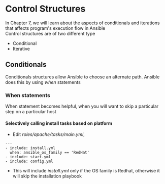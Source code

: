 # Control Structures
In Chapter 7, we will learn about the aspects of conditionals and iterations that affects program's execution flow in Ansible  
Control structures are of two different type  
* Conditional  
* Iterative  
## Conditionals  
Conditionals structures allow Ansible to choose an alternate path. Ansible does this by using *when* statements  

### **When** statements  
When statement becomes helpful, when you will want to skip a particular step on a particular host  

#### Selectively calling install tasks based on platform  
  * Edit *roles/apache/tasks/main.yml*,  
```
---
- include: install.yml
  when: ansible_os_family == 'RedHat'
- include: start.yml
- include: config.yml
```  
  * This will include *install.yml* only if the OS family is Redhat, otherwise it will skip the installation playbook  
